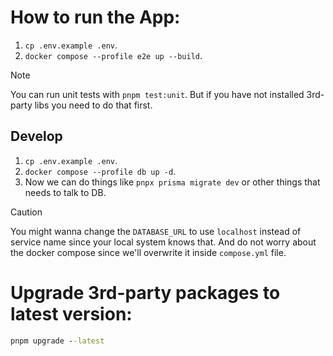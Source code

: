 # How to run the App:

1. `cp .env.example .env`.
2. `docker compose --profile e2e up --build`.

> [!NOTE]
>
> You can run unit tests with `pnpm test:unit`. But if you have not installed 3rd-party libs you need to do that first.

## Develop

1. `cp .env.example .env`.
2. `docker compose --profile db up -d`.
3. Now we can do things like `pnpx prisma migrate dev` or other things that needs to talk to DB.

> [!CAUTION]
>
> You might wanna change the `DATABASE_URL` to use `localhost` instead of service name since your local system knows that. And do not worry about the docker compose since we'll overwrite it inside `compose.yml` file.

# Upgrade 3rd-party packages to latest version:

```cmd
pnpm upgrade --latest
```
